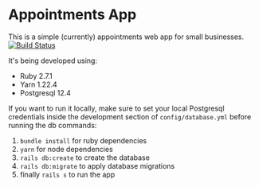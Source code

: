 # Appointments App

This is a simple (currently) appointments web app for small businesses.
[![Build Status](https://travis-ci.com/UribeNelson/nu-appointments.svg?branch=master)](https://travis-ci.com/UribeNelson/nu-appointments)

It's being developed using:

* Ruby 2.7.1
* Yarn 1.22.4
* Postgresql 12.4

If you want to run it locally, make sure to set your local Postgresql credentials inside the development section of `config/database.yml` before running the db commands:

1. `bundle install` for ruby dependencies
2. `yarn` for node dependencies
3. `rails db:create` to create the database
4. `rails db:migrate` to apply database migrations
5. finally `rails s` to run the app
